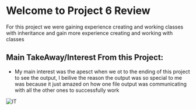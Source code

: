 # Welcome to Project 6 Review

For this project we were gaining experience creating and working classes with inheritance and 
gain more experience creating and working with classes

## Main TakeAway/Interest From this Project:

- My main interest was the apesct when we ot to the ending of this project to see the output, I beilive the reason the output was so special to me was because it just amazed on how one file output was communicating with all the other ones to successfully work

![IT](https://user-images.githubusercontent.com/81718217/120878046-bba29180-c56e-11eb-8050-75fcc022b54a.jpg)
